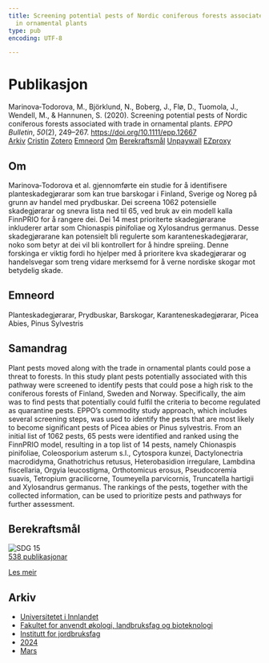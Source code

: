 ```yaml
---
title: Screening potential pests of Nordic coniferous forests associated with trade
  in ornamental plants
type: pub
encoding: UTF-8

---
```

<h1>Publikasjon</h1>
<article id="csl-bib-container-5MKD6WX6" class="csl-bib-container">
  <div class="csl-bib-body"> <div class="csl-entry">Marinova‐Todorova, M., Björklund, N., Boberg, J., Flø, D., Tuomola, J., Wendell, M., &#38; Hannunen, S. (2020). Screening potential pests of Nordic coniferous forests associated with trade in ornamental plants. <i>EPPO Bulletin</i>, <i>50</i>(2), 249–267. <a href="https://doi.org/10.1111/epp.12667">https://doi.org/10.1111/epp.12667</a></div> </div>
  <div class="csl-bib-buttons">
    <a href="#taxonomy-article-5MKD6WX6" alt="archive" class="csl-bib-button">Arkiv</a>
    <a href="https://app.cristin.no/results/show.jsf?id=2254051" alt="Cristin" class="csl-bib-button">Cristin</a>
    <a href="http://zotero.org/groups/5881554/items/5MKD6WX6" alt="Zotero" class="csl-bib-button">Zotero</a>
    <a href="#keywords-article-5MKD6WX6" alt="keywords" class="csl-bib-button">Emneord</a>
    <a href="#about-article-5MKD6WX6" alt="about_pub" class="csl-bib-button">Om</a>
    <a href="#sdg-article-5MKD6WX6" alt="sdg" class="csl-bib-button">Berekraftsmål</a>
    <a href="https://onlinelibrary.wiley.com/doi/pdfdirect/10.1111/epp.12667" alt="Unpaywall" class="csl-bib-button">Unpaywall</a>
    <a href="https://onlinelibrary.wiley.com/doi/pdfdirect/10.1111/epp.12667" alt="EZproxy" class="csl-bib-button">EZproxy</a>
  </div>
  <div id="csl-bib-meta-container-5MKD6WX6"></div>
</article>
<div id="csl-bib-meta-5MKD6WX6" class="csl-bib-meta">
  <article id="about-article-5MKD6WX6" class="about_pub-article">
    <h1>Om</h1>
    Marinova‐Todorova et al. gjennomførte ein studie for å identifisere planteskadegjørarar som kan true barskogar i Finland, Sverige og Noreg på grunn av handel med prydbuskar. Dei screena 1062 potensielle skadegjørarar og snevra lista ned til 65, ved bruk av ein modell kalla FinnPRIO for å rangere dei. Dei 14 mest prioriterte skadegjørarane inkluderer artar som Chionaspis pinifoliae og Xylosandrus germanus. Desse skadegjørarane kan potensielt bli regulerte som karanteneskadegjørarar, noko som betyr at dei vil bli kontrollert for å hindre spreiing. Denne forskinga er viktig fordi ho hjelper med å prioritere kva skadegjørarar og handelsvegar som treng vidare merksemd for å verne nordiske skogar mot betydelig skade.
  </article>
  <article id="keywords-article-5MKD6WX6" class="keywords-article">
    <h1>Emneord</h1>
    Planteskadegjørarar, Prydbuskar, Barskogar, Karanteneskadegjørarar, Picea Abies, Pinus Sylvestris
  </article>
  <article id="abstract-article-5MKD6WX6" class="abstract-article">
    <h1>Samandrag</h1>
    Plant pests moved along with the trade in ornamental plants could pose a threat to forests. In this study plant pests potentially associated with this pathway were screened to identify pests that could pose a high risk to the coniferous forests of Finland, Sweden and Norway. Specifically, the aim was to find pests that potentially could fulfil the criteria to become regulated as quarantine pests. EPPO’s commodity study approach, which includes several screening steps, was used to identify the pests that are most likely to become significant pests of Picea abies or Pinus sylvestris. From an initial list of 1062 pests, 65 pests were identified and ranked using the FinnPRIO model, resulting in a top list of 14 pests, namely Chionaspis pinifoliae, Coleosporium asterum s.l., Cytospora kunzei, Dactylonectria macrodidyma, Gnathotrichus retusus, Heterobasidion irregulare, Lambdina fiscellaria, Orgyia leucostigma, Orthotomicus erosus, Pseudocoremia suavis, Tetropium gracilicorne, Toumeyella parvicornis, Truncatella hartigii and Xylosandrus germanus. The rankings of the pests, together with the collected information, can be used to prioritize pests and pathways for further assessment.
  </article>
  <article id="sdg-article-5MKD6WX6" class="sdg-article">
    <h1>Berekraftsmål</h1>
    <div class="sdg-container"><div id="sdg15" class="sdg">
        <img src="{{< params subfolder >}}images/sdg/sdg15_nn.png" class="image" alt="SDG 15">
        <div class="sdg-overlay">
          <a href="/nn/archive/?key=?sdg=15#archive" class="sdg-publication-count"><span>538</span> publikasjonar</a>
          <p><a href="https://fn.no/om-fn/fns-baerekraftsmaal/livet-paa-land?lang=nno-NO" class="sdg-read-more">Les meir</a></p>
        </div>
      </div></div>
  </article>
  <article id="taxonomy-article-5MKD6WX6" class="taxonomy-article">
    <h1>Arkiv</h1>
    <ul>
      <li>
        <a href="/nn/archive/?key=3DCRN523">Universitetet i Innlandet</a>
      </li>
      <li>
        <a href="/nn/archive/?key=T77LXH6D">Fakultet for anvendt økologi, landbruksfag og bioteknologi</a>
      </li>
      <li>
        <a href="/nn/archive/?key=SSN4QLEC">Institutt for jordbruksfag</a>
      </li>
      <li>
        <a href="/nn/archive/?key=RU9ZUC2M">2024</a>
      </li>
      <li>
        <a href="/nn/archive/?key=JGJ75ALC">Mars</a>
      </li>
    </ul>
  </article>
</div>
